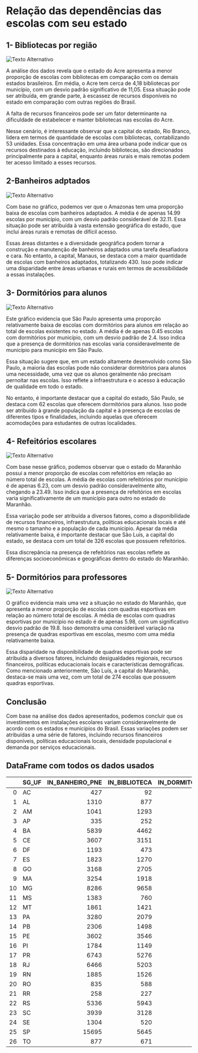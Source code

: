 # Relação das dependências das escolas com seu estado

## 1- Bibliotecas por região 

![Texto Alternativo](imagens/imagem_1.png)  

A análise dos dados revela que o estado do Acre apresenta a menor proporção de escolas com bibliotecas em comparação com os demais estados brasileiros. Em média, o Acre tem cerca de 4,18 bibliotecas por município, com um desvio padrão significativo de 11,05. Essa situação pode ser atribuída, em grande parte, à escassez de recursos disponíveis no estado em comparação com outras regiões do Brasil.

A falta de recursos financeiros pode ser um fator determinante na dificuldade de estabelecer e manter bibliotecas nas escolas do Acre.

Nesse cenário, é interessante observar que a capital do estado, Rio Branco, lidera em termos de quantidade de escolas com bibliotecas, contabilizando 53 unidades. Essa concentração em uma área urbana pode indicar que os recursos destinados à educação, incluindo bibliotecas, são direcionados principalmente para a capital, enquanto áreas rurais e mais remotas podem ter acesso limitado a esses recursos.

## 2-Banheiros adptados

![Texto Alternativo](imagens/imagem_2.png)

Com base no gráfico, podemos ver que o Amazonas tem uma proporção baixa de escolas com banheiros adaptados. A média é de apenas 14.99 escolas por município, com um desvio padrão considerável de 32.11. Essa situação pode ser atribuída à vasta extensão geográfica do estado, que inclui áreas rurais e remotas de difícil acesso.

Essas áreas distantes e a diversidade geográfica podem tornar a construção e manutenção de banheiros adaptados uma tarefa desafiadora e cara. No entanto, a capital, Manaus, se destaca com a maior quantidade de escolas com banheiros adaptados, totalizando 430. Isso pode indicar uma disparidade entre áreas urbanas e rurais em termos de acessibilidade a essas instalações.

## 3- Dormitórios para alunos  

![Texto Alternativo](imagens/imagem_3.png)

Este gráfico evidencia que São Paulo apresenta uma proporção relativamente baixa de escolas com dormitórios para alunos em relação ao total de escolas existentes no estado. A média é de apenas 0.45 escolas com dormitórios por município, com um desvio padrão de 2.4. Isso indica que a presença de dormitórios nas escolas varia consideravelmente de município para município em São Paulo.

Essa situação sugere que, em um estado altamente desenvolvido como São Paulo, a maioria das escolas pode não considerar dormitórios para alunos uma necessidade, uma vez que os alunos geralmente não precisam pernoitar nas escolas. Isso reflete a infraestrutura e o acesso à educação de qualidade em todo o estado.

No entanto, é importante destacar que a capital do estado, São Paulo, se destaca com 62 escolas que oferecem dormitórios para alunos. Isso pode ser atribuído à grande população da capital e à presença de escolas de diferentes tipos e finalidades, incluindo aquelas que oferecem acomodações para estudantes de outras localidades.


## 4- Refeitórios escolares

![Texto Alternativo](imagens/imagem_4.png)

Com base nesse gráfico, podemos observar que o estado do Maranhão possui a menor proporção de escolas com refeitórios em relação ao número total de escolas. A média de escolas com refeitórios por município é de apenas 6.23, com um desvio padrão consideravelmente alto, chegando a 23.49. Isso indica que a presença de refeitórios em escolas varia significativamente de um município para outro no estado do Maranhão.

Essa variação pode ser atribuída a diversos fatores, como a disponibilidade de recursos financeiros, infraestrutura, políticas educacionais locais e até mesmo o tamanho e a população de cada município. Apesar da média relativamente baixa, é importante destacar que São Luís, a capital do estado, se destaca com um total de 326 escolas que possuem refeitórios.

Essa discrepância na presença de refeitórios nas escolas reflete as diferenças socioeconômicas e geográficas dentro do estado do Maranhão. 

## 5- Dormitórios para professores
 
![Texto Alternativo](imagens/imagem_5.png)

O gráfico evidencia mais uma vez a situação no estado do Maranhão, que apresenta a menor proporção de escolas com quadras esportivas em relação ao número total de escolas. A média de escolas com quadras esportivas por município no estado é de apenas 5.98, com um significativo desvio padrão de 19.8. Isso demonstra uma considerável variação na presença de quadras esportivas em escolas, mesmo com uma média relativamente baixa.

Essa disparidade na disponibilidade de quadras esportivas pode ser atribuída a diversos fatores, incluindo desigualdades regionais, recursos financeiros, políticas educacionais locais e características demográficas. Como mencionado anteriormente, São Luís, a capital do Maranhão, destaca-se mais uma vez, com um total de 274 escolas que possuem quadras esportivas.

## Conclusão

Com base na análise dos dados apresentados, podemos concluir que os investimentos em instalações escolares variam consideravelmente de acordo com os estados e municípios do Brasil. Essas variações podem ser atribuídas a uma série de fatores, incluindo recursos financeiros disponíveis, políticas educacionais locais, densidade populacional e demanda por serviços educacionais.

## DataFrame com todos os dados usados 

|    | SG_UF   |   IN_BANHEIRO_PNE |   IN_BIBLIOTECA |   IN_DORMITORIO_ALUNO |   IN_REFEITORIO |   IN_QUADRA_ESPORTES |
|---:|:--------|------------------:|----------------:|----------------------:|----------------:|---------------------:|
|  0 | AC      |               427 |              92 |                    20 |             582 |                  179 |
|  1 | AL      |              1310 |             877 |                   109 |             741 |                  664 |
|  2 | AM      |              1041 |            1293 |                    69 |            1798 |                  823 |
|  3 | AP      |               335 |             252 |                    11 |             523 |                  199 |
|  4 | BA      |              5839 |            4462 |                   440 |            3210 |                 4009 |
|  5 | CE      |              3607 |            3151 |                   189 |            1883 |                 2942 |
|  6 | DF      |              1193 |             473 |                    95 |             573 |                  816 |
|  7 | ES      |              1823 |            1270 |                    66 |            2374 |                 1280 |
|  8 | GO      |              3168 |            2705 |                   206 |            1474 |                 2201 |
|  9 | MA      |              3254 |            1918 |                   200 |            1353 |                 1298 |
| 10 | MG      |              8286 |            9658 |                   547 |           11601 |                 7479 |
| 11 | MS      |              1383 |             760 |                    80 |             951 |                 1083 |
| 12 | MT      |              1861 |            1421 |                    98 |            1811 |                 1353 |
| 13 | PA      |              3280 |            2079 |                   111 |            3385 |                 2226 |
| 14 | PB      |              2306 |            1498 |                   170 |            1223 |                 1050 |
| 15 | PE      |              3602 |            3546 |                   147 |            1700 |                 2143 |
| 16 | PI      |              1784 |            1149 |                    77 |             864 |                 1164 |
| 17 | PR      |              6743 |            5276 |                   223 |            6614 |                 5381 |
| 18 | RJ      |              6466 |            5203 |                   356 |            8491 |                 5614 |
| 19 | RN      |              1885 |            1526 |                   113 |            1137 |                  820 |
| 20 | RO      |               835 |             588 |                    33 |             720 |                  565 |
| 21 | RR      |               258 |             227 |                    16 |             347 |                  185 |
| 22 | RS      |              5336 |            5943 |                   368 |            7527 |                 4276 |
| 23 | SC      |              3939 |            3128 |                   197 |            4696 |                 2894 |
| 24 | SE      |              1304 |             520 |                    45 |             523 |                  559 |
| 25 | SP      |             15695 |            5645 |                   293 |           20841 |                14655 |
| 26 | TO      |               877 |             671 |                    53 |             379 |                  607 |